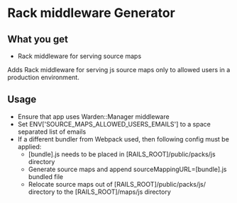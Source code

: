 # Rack middleware Generator

## What you get

* Rack middleware for serving source maps

Adds Rack middleware for serving js source maps only to allowed users in a production environment.

## Usage
    
* Ensure that app uses Warden::Manager middleware
* Set ENV['SOURCE_MAPS_ALLOWED_USERS_EMAILS'] to a space separated list of emails
* If a different bundler from Webpack used, then following config must be applied:
    * [bundle].js needs to be placed in [RAILS_ROOT]/public/packs/js directory
    * Generate  source maps and append sourceMappingURL=[bundle].js bundled file
    * Relocate source maps out of [RAILS_ROOT]/public/packs/js/ directory to the [RAILS_ROOT]/maps/js directory
